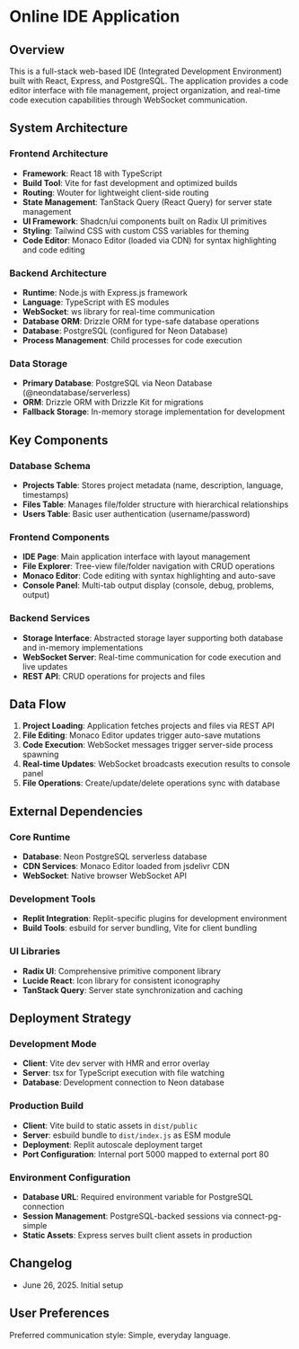 # Online IDE Application

## Overview

This is a full-stack web-based IDE (Integrated Development Environment) built with React, Express, and PostgreSQL. The application provides a code editor interface with file management, project organization, and real-time code execution capabilities through WebSocket communication.

## System Architecture

### Frontend Architecture
- **Framework**: React 18 with TypeScript
- **Build Tool**: Vite for fast development and optimized builds
- **Routing**: Wouter for lightweight client-side routing
- **State Management**: TanStack Query (React Query) for server state management
- **UI Framework**: Shadcn/ui components built on Radix UI primitives
- **Styling**: Tailwind CSS with custom CSS variables for theming
- **Code Editor**: Monaco Editor (loaded via CDN) for syntax highlighting and code editing

### Backend Architecture
- **Runtime**: Node.js with Express.js framework
- **Language**: TypeScript with ES modules
- **WebSocket**: ws library for real-time communication
- **Database ORM**: Drizzle ORM for type-safe database operations
- **Database**: PostgreSQL (configured for Neon Database)
- **Process Management**: Child processes for code execution

### Data Storage
- **Primary Database**: PostgreSQL via Neon Database (@neondatabase/serverless)
- **ORM**: Drizzle ORM with Drizzle Kit for migrations
- **Fallback Storage**: In-memory storage implementation for development

## Key Components

### Database Schema
- **Projects Table**: Stores project metadata (name, description, language, timestamps)
- **Files Table**: Manages file/folder structure with hierarchical relationships
- **Users Table**: Basic user authentication (username/password)

### Frontend Components
- **IDE Page**: Main application interface with layout management
- **File Explorer**: Tree-view file/folder navigation with CRUD operations
- **Monaco Editor**: Code editing with syntax highlighting and auto-save
- **Console Panel**: Multi-tab output display (console, debug, problems, output)

### Backend Services
- **Storage Interface**: Abstracted storage layer supporting both database and in-memory implementations
- **WebSocket Server**: Real-time communication for code execution and live updates
- **REST API**: CRUD operations for projects and files

## Data Flow

1. **Project Loading**: Application fetches projects and files via REST API
2. **File Editing**: Monaco Editor updates trigger auto-save mutations
3. **Code Execution**: WebSocket messages trigger server-side process spawning
4. **Real-time Updates**: WebSocket broadcasts execution results to console panel
5. **File Operations**: Create/update/delete operations sync with database

## External Dependencies

### Core Runtime
- **Database**: Neon PostgreSQL serverless database
- **CDN Services**: Monaco Editor loaded from jsdelivr CDN
- **WebSocket**: Native browser WebSocket API

### Development Tools
- **Replit Integration**: Replit-specific plugins for development environment
- **Build Tools**: esbuild for server bundling, Vite for client bundling

### UI Libraries
- **Radix UI**: Comprehensive primitive component library
- **Lucide React**: Icon library for consistent iconography
- **TanStack Query**: Server state synchronization and caching

## Deployment Strategy

### Development Mode
- **Client**: Vite dev server with HMR and error overlay
- **Server**: tsx for TypeScript execution with file watching
- **Database**: Development connection to Neon database

### Production Build
- **Client**: Vite build to static assets in `dist/public`
- **Server**: esbuild bundle to `dist/index.js` as ESM module
- **Deployment**: Replit autoscale deployment target
- **Port Configuration**: Internal port 5000 mapped to external port 80

### Environment Configuration
- **Database URL**: Required environment variable for PostgreSQL connection
- **Session Management**: PostgreSQL-backed sessions via connect-pg-simple
- **Static Assets**: Express serves built client assets in production

## Changelog
- June 26, 2025. Initial setup

## User Preferences

Preferred communication style: Simple, everyday language.